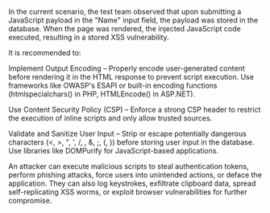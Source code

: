 In the current scenario, the test team observed that upon submitting a JavaScript payload in the "Name" input field, the payload was stored in the database. When the page was rendered, the injected JavaScript code executed, resulting in a stored XSS vulnerability.

It is recommended to:

Implement Output Encoding – Properly encode user-generated content before rendering it in the HTML response to prevent script execution. Use frameworks like OWASP's ESAPI or built-in encoding functions (htmlspecialchars() in PHP, HTMLEncode() in ASP.NET).

Use Content Security Policy (CSP) – Enforce a strong CSP header to restrict the execution of inline scripts and only allow trusted sources.

Validate and Sanitize User Input – Strip or escape potentially dangerous characters (<, >, ", ', /, \, &, ;, (, )) before storing user input in the database. Use libraries like DOMPurify for JavaScript-based applications.



An attacker can execute malicious scripts to steal authentication tokens, perform phishing attacks, force users into unintended actions, or deface the application. They can also log keystrokes, exfiltrate clipboard data, spread self-replicating XSS worms, or exploit browser vulnerabilities for further compromise.
